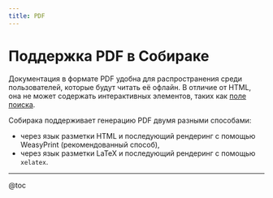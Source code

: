 ```yaml
---
title: PDF
---
```


# Поддержка PDF в Собираке

Документация в формате PDF удобна для распространения среди пользователей, которые будут читать её офлайн. В отличие от HTML, она не может содержать интерактивных элементов, таких как [поле поиска](../11-overview/04-search.md).

Собирака поддерживает генерацию PDF двумя разными способами:

- через язык разметки HTML и последующий рендеринг с помощью WeasyPrint (рекомендованный способ),
- через язык разметки LaTeX и последующий рендеринг с помощью `xelatex`.

---

@toc
